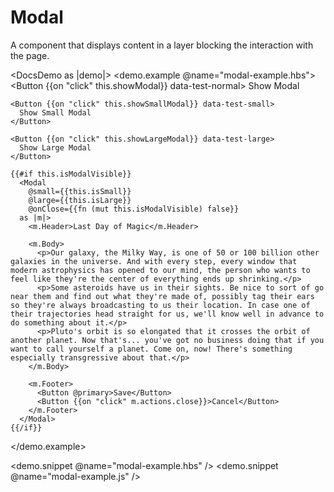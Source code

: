 # Modal

A component that displays content in a layer blocking the interaction with the page.

<DocsDemo as |demo|>
  <demo.example @name="modal-example.hbs">
    <Button {{on "click" this.showModal}} data-test-normal>
      Show Modal
    </Button>

    <Button {{on "click" this.showSmallModal}} data-test-small>
      Show Small Modal
    </Button>

    <Button {{on "click" this.showLargeModal}} data-test-large>
      Show Large Modal
    </Button>

    {{#if this.isModalVisible}}
      <Modal 
        @small={{this.isSmall}} 
        @large={{this.isLarge}} 
        @onClose={{fn (mut this.isModalVisible) false}}
      as |m|>
        <m.Header>Last Day of Magic</m.Header>

        <m.Body>
          <p>Our galaxy, the Milky Way, is one of 50 or 100 billion other galaxies in the universe. And with every step, every window that modern astrophysics has opened to our mind, the person who wants to feel like they're the center of everything ends up shrinking.</p>
          <p>Some asteroids have us in their sights. Be nice to sort of go near them and find out what they're made of, possibly tag their ears so they're always broadcasting to us their location. In case one of their trajectories head straight for us, we'll know well in advance to do something about it.</p>
          <p>Pluto's orbit is so elongated that it crosses the orbit of another planet. Now that's... you've got no business doing that if you want to call yourself a planet. Come on, now! There's something especially transgressive about that.</p>
        </m.Body>

        <m.Footer>
          <Button @primary>Save</Button>
          <Button {{on "click" m.actions.close}}>Cancel</Button>
        </m.Footer>
      </Modal>
    {{/if}}
  </demo.example>

  <demo.snippet @name="modal-example.hbs" />
  <demo.snippet @name="modal-example.js" />
</DocsDemo>
